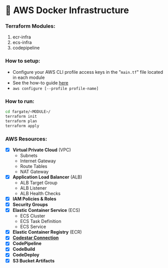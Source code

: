 # 🚜 AWS Docker Infrastructure

### Terraform Modules:
1. ecr-infra
2. ecs-infra
3. codepipeline

### How to setup:
- Configure your AWS CLI profile access keys in the "`main.tf`" file located in each module
- See the how-to guide [here](./fargate/README.md)
- `aws configure [--profile profile-name]`

### How to run:
```sh
cd fargate/<MODULE>/
terraform init
terraform plan
terraform apply
```

### AWS Resources:
- [x] **Virtual Private Cloud** (VPC)
    - Subnets
    - Internet Gateway
    - Route Tables
    - NAT Gateway
- [x] **Application Load Balancer** (ALB)
    - ALB Target Group
    - ALB Listener
    - ALB Health Checks
- [x] **IAM Policies & Roles**
- [x] **Security Groups**
- [x] **Elastic Container Service** (ECS)
    - ECS Cluster
    - ECS Task Definition
    - ECS Service
- [x] **Elastic Container Registry** (ECR)
- [x] **[Codestar Connection](https://docs.aws.amazon.com/codepipeline/latest/userguide/connections-github.html)**
- [x] **CodePipeline**
- [x] **CodeBuild**
- [x] **CodeDeploy**
- [X] **S3 Bucket Artifacts**
